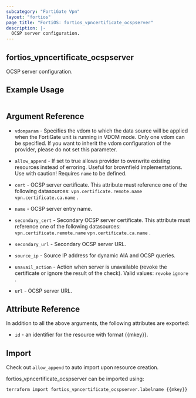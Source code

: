 ```yaml
---
subcategory: "FortiGate Vpn"
layout: "fortios"
page_title: "FortiOS: fortios_vpncertificate_ocspserver"
description: |-
  OCSP server configuration.
---
```


## fortios_vpncertificate_ocspserver
OCSP server configuration.

## Example Usage

```hcl

```

## Argument Reference
* `vdomparam` - Specifies the vdom to which the data source will be applied when the FortiGate unit is running in VDOM mode. Only one vdom can be specified. If you want to inherit the vdom configuration of the provider, please do not set this parameter.
* `allow_append` - If set to true allows provider to overwrite existing resources instead of erroring. Useful for brownfield implementations. Use with caution! Requires `name` to be defined.

* `cert` - OCSP server certificate. This attribute must reference one of the following datasources: `vpn.certificate.remote.name` `vpn.certificate.ca.name` .
* `name` - OCSP server entry name.
* `secondary_cert` - Secondary OCSP server certificate. This attribute must reference one of the following datasources: `vpn.certificate.remote.name` `vpn.certificate.ca.name` .
* `secondary_url` - Secondary OCSP server URL.
* `source_ip` - Source IP address for dynamic AIA and OCSP queries.
* `unavail_action` - Action when server is unavailable (revoke the certificate or ignore the result of the check). Valid values: `revoke` `ignore` .
* `url` - OCSP server URL.

## Attribute Reference

In addition to all the above arguments, the following attributes are exported:
* `id` - an identifier for the resource with format {{mkey}}.

## Import

Check out `allow_append` to auto import upon resource creation.

fortios_vpncertificate_ocspserver can be imported using:
```sh
terraform import fortios_vpncertificate_ocspserver.labelname {{mkey}}
```
